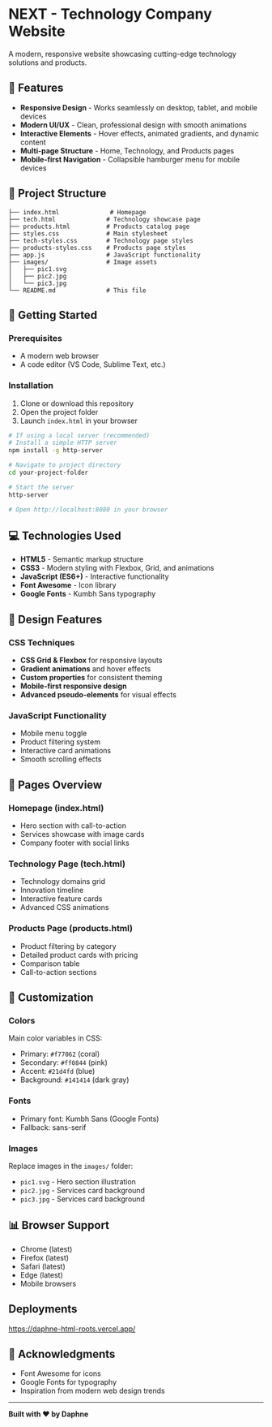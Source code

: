 # NEXT - Technology Company Website

A modern, responsive website showcasing cutting-edge technology solutions and products.

## 🌟 Features

- **Responsive Design** - Works seamlessly on desktop, tablet, and mobile devices
- **Modern UI/UX** - Clean, professional design with smooth animations
- **Interactive Elements** - Hover effects, animated gradients, and dynamic content
- **Multi-page Structure** - Home, Technology, and Products pages
- **Mobile-first Navigation** - Collapsible hamburger menu for mobile devices

## 📁 Project Structure

```
├── index.html              # Homepage
├── tech.html              # Technology showcase page
├── products.html          # Products catalog page
├── styles.css             # Main stylesheet
├── tech-styles.css        # Technology page styles
├── products-styles.css    # Products page styles
├── app.js                 # JavaScript functionality
├── images/                # Image assets
│   ├── pic1.svg
│   ├── pic2.jpg
│   └── pic3.jpg
└── README.md              # This file
```

## 🚀 Getting Started

### Prerequisites
- A modern web browser
- A code editor (VS Code, Sublime Text, etc.)

### Installation
1. Clone or download this repository
2. Open the project folder
3. Launch `index.html` in your browser

```bash
# If using a local server (recommended)
# Install a simple HTTP server
npm install -g http-server

# Navigate to project directory
cd your-project-folder

# Start the server
http-server

# Open http://localhost:8080 in your browser
```

## 💻 Technologies Used

- **HTML5** - Semantic markup structure
- **CSS3** - Modern styling with Flexbox, Grid, and animations
- **JavaScript (ES6+)** - Interactive functionality
- **Font Awesome** - Icon library
- **Google Fonts** - Kumbh Sans typography

## 🎨 Design Features

### CSS Techniques
- **CSS Grid & Flexbox** for responsive layouts
- **Gradient animations** and hover effects
- **Custom properties** for consistent theming
- **Mobile-first responsive design**
- **Advanced pseudo-elements** for visual effects

### JavaScript Functionality
- Mobile menu toggle
- Product filtering system
- Interactive card animations
- Smooth scrolling effects

## 📱 Pages Overview

### Homepage (index.html)
- Hero section with call-to-action
- Services showcase with image cards
- Company footer with social links

### Technology Page (tech.html)
- Technology domains grid
- Innovation timeline
- Interactive feature cards
- Advanced CSS animations

### Products Page (products.html)
- Product filtering by category
- Detailed product cards with pricing
- Comparison table
- Call-to-action sections


## 🔧 Customization

### Colors
Main color variables in CSS:
- Primary: `#f77062` (coral)
- Secondary: `#ff0844` (pink)
- Accent: `#21d4fd` (blue)
- Background: `#141414` (dark gray)

### Fonts
- Primary font: Kumbh Sans (Google Fonts)
- Fallback: sans-serif

### Images
Replace images in the `images/` folder:
- `pic1.svg` - Hero section illustration
- `pic2.jpg` - Services card background
- `pic3.jpg` - Services card background

## 📊 Browser Support

- Chrome (latest)
- Firefox (latest)
- Safari (latest)
- Edge (latest)
- Mobile browsers
## Deployments
https://daphne-html-roots.vercel.app/


## 🙏 Acknowledgments

- Font Awesome for icons
- Google Fonts for typography
- Inspiration from modern web design trends

---

**Built with ❤️ by Daphne**
